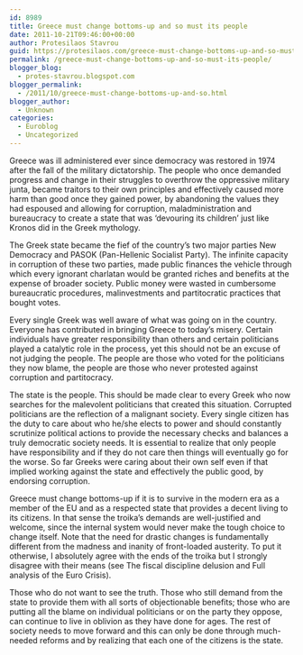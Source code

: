 ```yaml
---
id: 8989
title: Greece must change bottoms-up and so must its people
date: 2011-10-21T09:46:00+00:00
author: Protesilaos Stavrou
guid: https://protesilaos.com/greece-must-change-bottoms-up-and-so-must-its-people/
permalink: /greece-must-change-bottoms-up-and-so-must-its-people/
blogger_blog:
  - protes-stavrou.blogspot.com
blogger_permalink:
  - /2011/10/greece-must-change-bottoms-up-and-so.html
blogger_author:
  - Unknown
categories:
  - Euroblog
  - Uncategorized
---
```

<div style="text-align: right;">
</div>

Greece was ill administered ever since democracy was restored in 1974 after the fall of the military dictatorship. The people who once demanded progress and change in their struggles to overthrow the oppressive military junta, became traitors to their own principles and effectively caused more harm than good once they gained power, by abandoning the values they had espoused and allowing for corruption, maladministration and bureaucracy to create a state that was &#8216;devouring its children&#8217; just like Kronos did in the Greek mythology.

The Greek state became the fief of the country&#8217;s two major parties New Democracy and PASOK (Pan-Hellenic Socialist Party). The infinite capacity in corruption of these two parties, made public finances the vehicle through which every ignorant charlatan would be granted riches and benefits at the expense of broader society. Public money were wasted in cumbersome bureaucratic procedures, malinvestments and partitocratic practices that bought votes.

Every single Greek was well aware of what was going on in the country. Everyone has contributed in bringing Greece to today&#8217;s misery. Certain individuals have greater responsibility than others and certain politicians played a catalytic role in the process, yet this should not be an excuse of not judging the people. The people are those who voted for the politicians they now blame, the people are those who never protested against corruption and partitocracy.

The state is the people. This should be made clear to every Greek who now searches for the malevolent politicians that created this situation. Corrupted politicians are the reflection of a malignant society. Every single citizen has the duty to care about who he/she elects to power and should constantly scrutinize political actions to provide the necessary checks and balances a truly democratic society needs. It is essential to realize that only people have responsibility and if they do not care then things will eventually go for the worse. So far Greeks were caring about their own self even if that implied working against the state and effectively the public good, by endorsing corruption.

Greece must change bottoms-up if it is to survive in the modern era as a member of the EU and as a respected state that provides a decent living to its citizens. In that sense the troika&#8217;s demands are well-justified and welcome, since the internal system would never make the tough choice to change itself. Note that the need for drastic changes is fundamentally different from the madness and inanity of front-loaded austerity. To put it otherwise, I absolutely agree with the ends of the troika but I strongly disagree with their means (see The fiscal discipline delusion and Full analysis of the Euro Crisis).

Those who do not want to see the truth. Those who still demand from the state to provide them with all sorts of objectionable benefits; those who are putting all the blame on individual politicians or on the party they oppose, can continue to live in oblivion as they have done for ages. The rest of society needs to move forward and this can only be done through much-needed reforms and by realizing that each one of the citizens is the state.